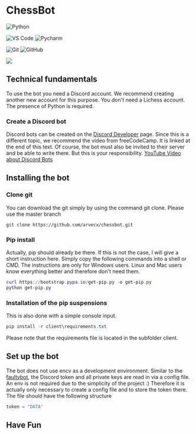# ChessBot
![Python](https://img.shields.io/badge/-Python-3776AB?logo=python&logoColor=ffffff) 

![VS Code](https://img.shields.io/badge/VSCode-%23007ACC?logo=Visual-studio-code) ![Pycharm](https://img.shields.io/badge/PyCharm-green?logo=PyCharm) 

![Git](https://img.shields.io/badge/-Git-%23F05032?logo=git&logoColor=%23ffffff) ![GitHub](https://img.shields.io/badge/GitHub-0d8a00?logo=github&logoColor=ffffff) 

<a href="https://github.com/Arvecx/ChessBot">
  <img align="center" src="https://github-readme-stats.vercel.app/api/pin/?username=arvecx&repo=ChessBot&theme=algolia" />
</a>


## Technical fundamentals
To use the bot you need a Discord account.
We recommend creating another new account for this purpose. You don't need a Lichess account.  The presence of Python is required.
 
### Create a Discord bot
Discord bots can be created on the [Discord Developer](https://discord.com/developers/) page. Since this is a different topic, we recommend the video from freeCodeCamp. It is linked at the end of this text. Of course, the bot must also be invited to their server and be able to write there. But this is your responsibility.  [YouTube Video about Discord Bots](https://youtu.be/SPTfmiYiuok?t=3)


## Installing the bot

### Clone git
You can download the git simply by using the command git clone. Please use the master branch

```GIT
git clone https://github.com/arvecx/chessbot.git
```

### Pip install 
Actually, pip should already be there. If this is not the case, I will give a short instruction here. Simply copy the following commands into a shell or CMD. The instructions are only for Windows users. Linux and Mac users know everything better and therefore don't need them. 

```PowerShell
curl https://bootstrap.pypa.io/get-pip.py -o get-pip.py
python get-pip.py
```

### Installation of the pip suspensions
This is also done with a simple console input. 
```PowerShell
pip install -r client\requirements.txt 
```

Please note that the requirements file is located in the subfolder client.

## Set up the bot 
The bot does not use encv as a development environment. Similar to the [faultybot](https://github.com/jplight/faultybot), the Discord token and all private keys are read in via a config file. An env is not required due to the simplicity of the project :)
Therefore it is actually only necessary to create a config file and to store the token there. The file should have the following structure

```python
token = "DATA"
```


## Have Fun
